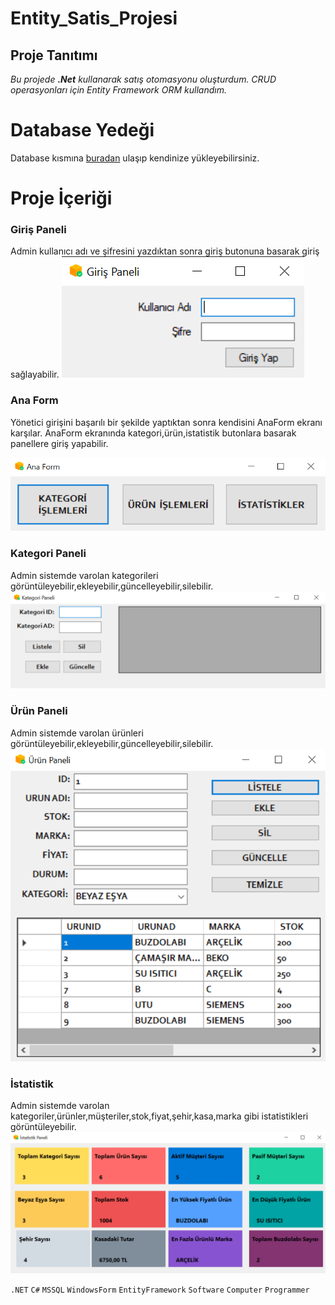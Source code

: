 # Entity_Satis_Projesi

## Proje Tanıtımı 

*Bu projede **.Net** kullanarak satış otomasyonu oluşturdum. CRUD operasyonları için Entity Framework ORM kullandım.*

# Database Yedeği #
Database kısmına [buradan](https://github.com/emreilhangithub/Entity_Satis_Projesi/tree/master/database) ulaşıp kendinize yükleyebilirsiniz.

# Proje İçeriği #

### Giriş Paneli
Admin kullanıcı adı ve şifresini yazdıktan sonra giriş butonuna basarak giriş sağlayabilir.
![GirisPaneli](https://github.com/emreilhangithub/Entity_Satis_Projesi/blob/master/images/GirisPaneli.png)

### Ana Form
Yönetici girişini başarılı bir şekilde yaptıktan sonra kendisini AnaForm ekranı karşılar.
AnaForm ekranında kategori,ürün,istatistik butonlara basarak panellere giriş yapabilir.

![AnaForm](https://github.com/emreilhangithub/Entity_Satis_Projesi/blob/master/images/AnaForm.png)

### Kategori Paneli
Admin sistemde varolan kategorileri görüntüleyebilir,ekleyebilir,güncelleyebilir,silebilir.
![KategoriPaneli](https://github.com/emreilhangithub/Entity_Satis_Projesi/blob/master/images/KategoriPaneli.png)

### Ürün Paneli
Admin sistemde varolan ürünleri görüntüleyebilir,ekleyebilir,güncelleyebilir,silebilir.
![UrunPaneli](https://github.com/emreilhangithub/Entity_Satis_Projesi/blob/master/images/UrunPaneli.png)

### İstatistik
Admin sistemde varolan kategoriler,ürünler,müşteriler,stok,fiyat,şehir,kasa,marka gibi istatistikleri görüntüleyebilir.
![IstatistikPaneli](https://github.com/emreilhangithub/Entity_Satis_Projesi/blob/master/images/IstatistikPaneli.png)

```.NET``` ```C#``` ```MSSQL```  ```WindowsForm``` ```EntityFramework``` ```Software``` ```Computer``` ```Programmer```